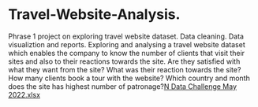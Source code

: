 # Travel-Website-Analysis.
Phrase 1 project on exploring travel website dataset.
Data cleaning.
Data visualiztion and reports.
Exploring and analysing a travel website dataset which enables the company to know the number of clients that visit their sites and also to their reactions towards the site.
Are they satisfied with what they want from the site?
What was their reaction towards the site?
How many clients book a tour with the website?
Which country and month does the site has highest number of patronage?[N Data Challenge May 2022.xlsx](https://github.com/Adebolabest/Travel-Website-Analysis./files/9412627/N.Data.Challenge.May.2022.xlsx)
